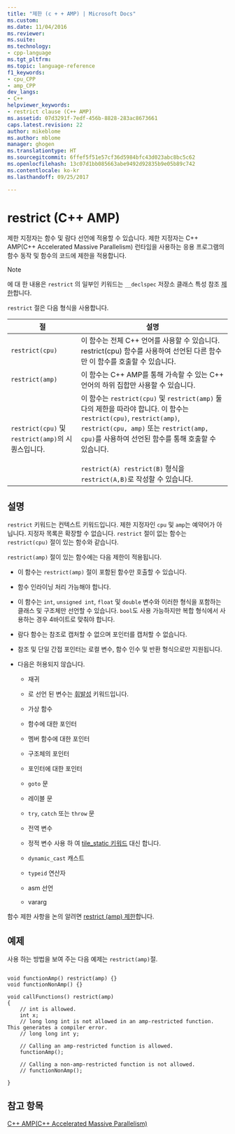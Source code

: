 ```yaml
---
title: "제한 (c + + AMP) | Microsoft Docs"
ms.custom: 
ms.date: 11/04/2016
ms.reviewer: 
ms.suite: 
ms.technology:
- cpp-language
ms.tgt_pltfrm: 
ms.topic: language-reference
f1_keywords:
- cpu_CPP
- amp_CPP
dev_langs:
- C++
helpviewer_keywords:
- restrict clause (C++ AMP)
ms.assetid: 07d3291f-7edf-456b-8828-283ac8673661
caps.latest.revision: 22
author: mikeblome
ms.author: mblome
manager: ghogen
ms.translationtype: HT
ms.sourcegitcommit: 6ffef5f51e57cf36d5984bfc43d023abc8bc5c62
ms.openlocfilehash: 13c07d1bb085663abe9492d92835b9e05b89c742
ms.contentlocale: ko-kr
ms.lasthandoff: 09/25/2017

---
```

# <a name="restrict-c-amp"></a>restrict (C++ AMP)
제한 지정자는 함수 및 람다 선언에 적용할 수 있습니다. 제한 지정자는 C++ AMP(C++ Accelerated Massive Parallelism) 런타임을 사용하는 응용 프로그램의 함수 동작 및 함수의 코드에 제한을 적용합니다.  
  
> [!NOTE]
>  에 대 한 내용은 `restrict` 의 일부인 키워드는 `__declspec` 저장소 클래스 특성 참조 [제한](../cpp/restrict.md)합니다.  
  
 `restrict` 절은 다음 형식을 사용합니다.  
  
|절|설명|  
|------------|-----------------|  
|`restrict(cpu)`|이 함수는 전체 C++ 언어를 사용할 수 있습니다. restrict(cpu) 함수를 사용하여 선언된 다른 함수만 이 함수를 호출할 수 있습니다.|  
|`restrict(amp)`|이 함수는 C++ AMP를 통해 가속할 수 있는 C++ 언어의 하위 집합만 사용할 수 있습니다.|  
|`restrict(cpu)` 및 `restrict(amp)`의 시퀀스입니다.|이 함수는 `restrict(cpu)` 및 `restrict(amp)` 둘 다의 제한을 따라야 합니다. 이 함수는 `restrict(cpu)`, `restrict(amp)`, `restrict(cpu, amp)` 또는 `restrict(amp, cpu)`를 사용하여 선언된 함수를 통해 호출할 수 있습니다.<br /><br /> `restrict(A) restrict(B)` 형식을 `restrict(A,B)`로 작성할 수 있습니다.|  
  
## <a name="remarks"></a>설명  
 `restrict` 키워드는 컨텍스트 키워드입니다. 제한 지정자인 `cpu` 및 `amp`는 예약어가 아닙니다. 지정자 목록은 확장할 수 없습니다. `restrict` 절이 없는 함수는 `restrict(cpu)` 절이 있는 함수와 같습니다.  
  
 `restrict(amp)` 절이 있는 함수에는 다음 제한이 적용됩니다.  
  
-   이 함수는 `restrict(amp)` 절이 포함된 함수만 호출할 수 있습니다.  
  
-   함수 인라이닝 처리 가능해야 합니다.  
  
-   이 함수는 `int`, `unsigned int`, `float` 및 `double` 변수와 이러한 형식을 포함하는 클래스 및 구조체만 선언할 수 있습니다. `bool`도 사용 가능하지만 복합 형식에서 사용하는 경우 4바이트로 맞춰야 합니다.  
  
-   람다 함수는 참조로 캡처할 수 없으며 포인터를 캡처할 수 없습니다.  
  
-   참조 및 단일 간접 포인터는 로컬 변수, 함수 인수 및 반환 형식으로만 지원됩니다.  
  
-   다음은 허용되지 않습니다.  
  
    -   재귀  
  
    -   로 선언 된 변수는 [휘발성](../cpp/volatile-cpp.md) 키워드입니다.  
  
    -   가상 함수  
  
    -   함수에 대한 포인터  
  
    -   멤버 함수에 대한 포인터  
  
    -   구조체의 포인터  
  
    -   포인터에 대한 포인터  
  
    -   `goto` 문  
  
    -   레이블 문  
  
    -   `try`, `catch` 또는 `throw` 문  
  
    -   전역 변수  
  
    -   정적 변수 사용 하 여 [tile_static 키워드](../cpp/tile-static-keyword.md) 대신 합니다.  
  
    -   `dynamic_cast` 캐스트  
  
    -   `typeid` 연산자  
  
    -   asm 선언  
  
    -   vararg  
  
 함수 제한 사항을 논의 알려면 [restrict (amp) 제한](http://go.microsoft.com/fwlink/p/?LinkId=251089)합니다.  
  
## <a name="example"></a>예제  
 사용 하는 방법을 보여 주는 다음 예제는 `restrict(amp)`절.  
  
```  
  
void functionAmp() restrict(amp) {}   
void functionNonAmp() {}   
  
void callFunctions() restrict(amp)   
{   
    // int is allowed.  
    int x;  
    // long long int is not allowed in an amp-restricted function. This generates a compiler error.  
    // long long int y;   
  
    // Calling an amp-restricted function is allowed.  
    functionAmp();   
  
    // Calling a non-amp-restricted function is not allowed.  
    // functionNonAmp();   
  
}  
```  
  
## <a name="see-also"></a>참고 항목  
 [C++ AMP(C++ Accelerated Massive Parallelism)](../parallel/amp/cpp-amp-cpp-accelerated-massive-parallelism.md)
